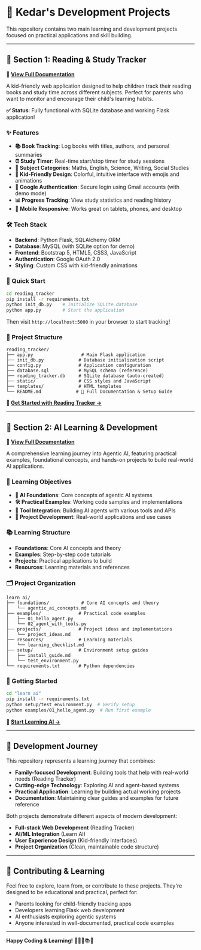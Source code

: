 # 🚀 Kedar's Development Projects

This repository contains two main learning and development projects focused on practical applications and skill building.

---

## 📖 Section 1: Reading & Study Tracker

**🔗 [View Full Documentation](./reading_tracker/README.md)**

A kid-friendly web application designed to help children track their reading books and study time across different subjects. Perfect for parents who want to monitor and encourage their child's learning habits.

**✅ Status**: Fully functional with SQLite database and working Flask application!

### ✨ Features
- **📚 Book Tracking**: Log books with titles, authors, and personal summaries
- **⏰ Study Timer**: Real-time start/stop timer for study sessions
- **🎯 Subject Categories**: Maths, English, Science, Writing, Social Studies
- **🎨 Kid-Friendly Design**: Colorful, intuitive interface with emojis and animations
- **🔐 Google Authentication**: Secure login using Gmail accounts (with demo mode)
- **📊 Progress Tracking**: View study statistics and reading history
- **📱 Mobile Responsive**: Works great on tablets, phones, and desktop

### 🛠️ Tech Stack
- **Backend**: Python Flask, SQLAlchemy ORM
- **Database**: MySQL (with SQLite option for demo)
- **Frontend**: Bootstrap 5, HTML5, CSS3, JavaScript
- **Authentication**: Google OAuth 2.0
- **Styling**: Custom CSS with kid-friendly animations

### 🚀 Quick Start
```bash
cd reading_tracker
pip install -r requirements.txt
python init_db.py    # Initialize SQLite database
python app.py        # Start the application
```

Then visit `http://localhost:5000` in your browser to start tracking!

### 📁 Project Structure
```
reading_tracker/
├── app.py                  # Main Flask application
├── init_db.py             # Database initialization script
├── config.py              # Application configuration
├── database.sql           # MySQL schema (reference)
├── reading_tracker.db     # SQLite database (auto-created)
├── static/                # CSS styles and JavaScript
├── templates/             # HTML templates
└── README.md             # 📖 Full Documentation & Setup Guide
```

**🎯 [Get Started with Reading Tracker →](./reading_tracker/)**

---

## 🤖 Section 2: AI Learning & Development

**🔗 [View Full Documentation](./learn%20ai/README.md)**

A comprehensive learning journey into Agentic AI, featuring practical examples, foundational concepts, and hands-on projects to build real-world AI applications.

### 🎯 Learning Objectives
- **🧠 AI Foundations**: Core concepts of agentic AI systems
- **🛠️ Practical Examples**: Working code samples and implementations
- **🔧 Tool Integration**: Building AI agents with various tools and APIs
- **🚀 Project Development**: Real-world applications and use cases

### 📚 Learning Structure
- **Foundations**: Core AI concepts and theory
- **Examples**: Step-by-step code tutorials
- **Projects**: Practical applications to build
- **Resources**: Learning materials and references

### 🗂️ Project Organization
```
learn ai/
├── foundations/            # Core AI concepts and theory
│   └── agentic_ai_concepts.md
├── examples/              # Practical code examples
│   ├── 01_hello_agent.py
│   └── 02_agent_with_tools.py
├── projects/              # Project ideas and implementations
│   └── project_ideas.md
├── resources/             # Learning materials
│   └── learning_checklist.md
├── setup/                 # Environment setup guides
│   ├── install_guide.md
│   └── test_environment.py
└── requirements.txt       # Python dependencies
```

### 🚀 Getting Started
```bash
cd "learn ai"
pip install -r requirements.txt
python setup/test_environment.py  # Verify setup
python examples/01_hello_agent.py  # Run first example
```

**🤖 [Start Learning AI →](./learn%20ai/)**

---

## 🌟 Development Journey

This repository represents a learning journey that combines:
- **Family-focused Development**: Building tools that help with real-world needs (Reading Tracker)
- **Cutting-edge Technology**: Exploring AI and agent-based systems
- **Practical Application**: Learning by building actual working projects
- **Documentation**: Maintaining clear guides and examples for future reference

Both projects demonstrate different aspects of modern development:
- **Full-stack Web Development** (Reading Tracker)
- **AI/ML Integration** (Learn AI)
- **User Experience Design** (Kid-friendly interfaces)
- **Project Organization** (Clean, maintainable code structure)

---

## 🤝 Contributing & Learning

Feel free to explore, learn from, or contribute to these projects. They're designed to be educational and practical, perfect for:
- Parents looking for child-friendly tracking apps
- Developers learning Flask web development
- AI enthusiasts exploring agentic systems
- Anyone interested in well-documented, practical code examples

---

**Happy Coding & Learning!** 🎉👨‍💻📚🤖
